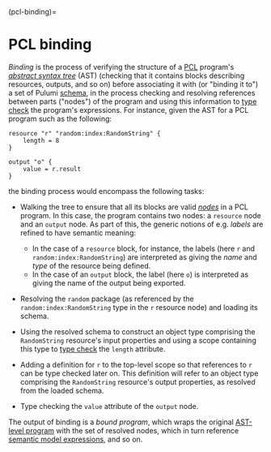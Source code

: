 (pcl-binding)=
# PCL binding

*Binding* is the process of verifying the structure of a [PCL](pcl) program's
[*abstract syntax tree*](pcl-lexing-parsing) (AST) (checking that it contains
blocks describing resources, outputs, and so on) before associating it with (or
"binding it to") a set of Pulumi [schema](schema), in the process checking and
resolving references between parts ("nodes") of the program and using this
information to [type check](pcl-type-checking) the program's expressions. For
instance, given the AST for a PCL program such as the following:

```hcl
resource "r" "random:index:RandomString" {
    length = 8
}

output "o" {
    value = r.result
}
```

the binding process would encompass the following tasks:

* Walking the tree to ensure that all its blocks are valid
  [*nodes*](gh-file:pulumi#pkg/codegen/pcl/program.go#L34) in a PCL program. In
  this case, the program contains two nodes: a `resource` node and an `output`
  node. As part of this, the generic notions of e.g. *labels* are refined to
  have semantic meaning:
  * In the case of a `resource` block, for instance, the labels (here `r` and
    `random:index:RandomString`) are interpreted as giving the *name* and *type*
    of the resource being defined.
  * In the case of an `output` block, the label (here `o`) is interpreted as
    giving the name of the output being exported.

* Resolving the `random` package (as referenced by the `random:index:RandomString`
  type in the `r` resource node) and loading its schema.

* Using the resolved schema to construct an object type comprising the
  `RandomString` resource's input properties and using a scope containing this
  type to [type check](pcl-type-checking) the `length` attribute.

* Adding a definition for `r` to the top-level scope so that references to `r`
  can be type checked later on. This definition will refer to an object type
  comprising the `RandomString` resource's output properties, as resolved from
  the loaded schema.

* Type checking the `value` attribute of the `output` node.

The output of binding is a *bound program*, which wraps the original [AST-level
program](pcl-lexing-parsing) with the set of resolved nodes, which in turn
reference [semantic model expressions](pcl-type-checking), and so on.
